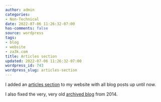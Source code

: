 ```yaml
---
author: admin
categories:
- Non-Technical
date: 2022-07-06 11:26:32-07:00
has-comments: false
source: wordpress
tags:
- blog
- website
- za3k.com
title: Articles section
updated: 2022-07-06 11:26:32-07:00
wordpress_id: 743
wordpress_slug: articles-section
---
```

I added an [articles section](https://za3k.com/blog) to my website with all blog posts up until now.

I also fixed the very, very old [archived blog](https://za3k.com/archive/wordpress/) from 2014.
